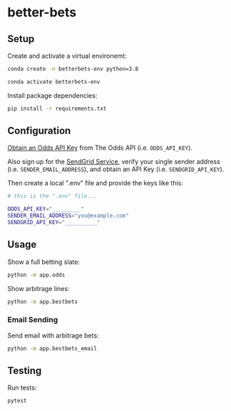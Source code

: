 # better-bets


## Setup


Create and activate a virtual environemt:

```sh
conda create -n betterbets-env python=3.8

conda activate betterbets-env
```

Install package dependencies:

```sh
pip install -r requirements.txt
```

## Configuration


[Obtain an Odds API Key](https://the-odds-api.com/) from The Odds API (i.e. `ODDS_API_KEY`).

Also sign up for the [SendGrid Service](https://sendgrid.com/), verify your single sender address (i.e. `SENDER_EMAIL_ADDRESS`), and obtain an API Key (i.e. `SENDGRID_API_KEY`).

Then create a local ".env" file and provide the keys like this:

```sh
# this is the ".env" file...

ODDS_API_KEY="_________"
SENDER_EMAIL_ADDRESS="you@example.com"
SENDGRID_API_KEY="__________"
```


## Usage

Show a full betting slate:

```sh
python -m app.odds
```

Show arbitrage lines:

```sh
python -m app.bestbets
```


### Email Sending

Send email with arbitrage bets:

```sh
python -m app.bestbets_email
```


## Testing

Run tests:

```sh
pytest
```
